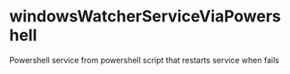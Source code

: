 # windowsWatcherServiceViaPowershell
Powershell service from powershell script that restarts service when fails
